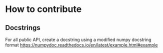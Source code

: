# How to contribute

## Docstrings
For all public API, create a docstring using a modified numpy docstring format
https://numpydoc.readthedocs.io/en/latest/example.html#example



